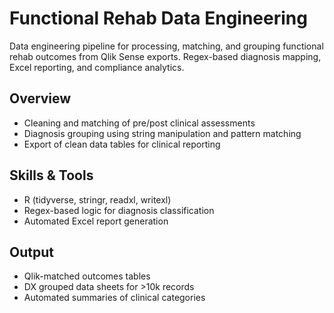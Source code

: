 # Functional Rehab Data Engineering

Data engineering pipeline for processing, matching, and grouping functional rehab outcomes from Qlik Sense exports. Regex-based diagnosis mapping, Excel reporting, and compliance analytics.

## Overview
- Cleaning and matching of pre/post clinical assessments
- Diagnosis grouping using string manipulation and pattern matching
- Export of clean data tables for clinical reporting

## Skills & Tools
- R (tidyverse, stringr, readxl, writexl)
- Regex-based logic for diagnosis classification
- Automated Excel report generation

## Output
- Qlik-matched outcomes tables
- DX grouped data sheets for >10k records
- Automated summaries of clinical categories
